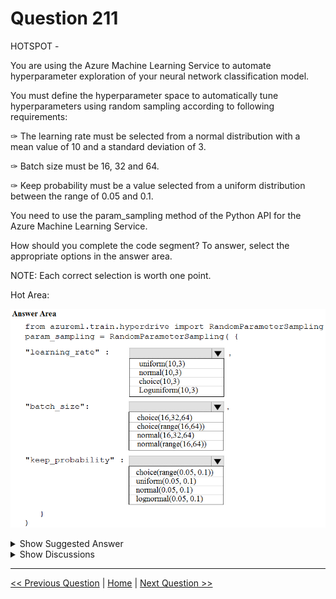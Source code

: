 # Question 211

HOTSPOT -

You are using the Azure Machine Learning Service to automate hyperparameter exploration of your neural network classification model.

You must define the hyperparameter space to automatically tune hyperparameters using random sampling according to following requirements:

✑ The learning rate must be selected from a normal distribution with a mean value of 10 and a standard deviation of 3.

✑ Batch size must be 16, 32 and 64.

✑ Keep probability must be a value selected from a uniform distribution between the range of 0.05 and 0.1.

You need to use the param_sampling method of the Python API for the Azure Machine Learning Service.

How should you complete the code segment? To answer, select the appropriate options in the answer area.

NOTE: Each correct selection is worth one point.

Hot Area:

![Question Image](images/q211_q_0019600001.png)

<details>
  <summary>Show Suggested Answer</summary>

  <img src="images/q211_ans_0_0019700001.png" alt="Answer Image"><br>
<p>Box 1: normal(10,3)</p>
<p>Box 2: choice(16, 32, 64)</p>
<p>Box 3: uniform(0.05, 0.1)</p>
<p>In random sampling, hyperparameter values are randomly selected from the defined search space. Random sampling allows the search space to include both discrete and continuous hyperparameters.</p>
<p>Example:</p>
<p>from azureml.train.hyperdrive import RandomParameterSampling</p>
<p>param_sampling = RandomParameterSampling( {</p>
<p>&quot;learning_rate&quot;: normal(10, 3),</p>
<p>&quot;keep_probability&quot;: uniform(0.05, 0.1),</p>
<p>&quot;batch_size&quot;: choice(16, 32, 64)</p>
<p>}</p>
<p>Reference:</p>
<p>https://docs.microsoft.com/en-us/azure/machine-learning/service/how-to-tune-hyperparameters</p>

</details>

<details>
  <summary>Show Discussions</summary>

<blockquote><p><strong>Andrexx</strong> <code>(Wed 12 May 2021 23:39)</code> - <em>Upvotes: 14</em></p><p>Agree with the answer</p></blockquote>
<blockquote><p><strong>ahson0124</strong> <code>(Tue 15 Aug 2023 12:45)</code> - <em>Upvotes: 6</em></p><p>In exam on 2023-02-15</p></blockquote>
<blockquote><p><strong>umair_hanu</strong> <code>(Thu 11 Jan 2024 08:11)</code> - <em>Upvotes: 1</em></p><p>correct</p></blockquote>
<blockquote><p><strong>Arend78</strong> <code>(Mon 12 Jun 2023 12:42)</code> - <em>Upvotes: 4</em></p><p>I think the correct syntax for choice is
Choice(values=[16, 32, 64, 128])
Just mentioning this in case it will become question on the exam  ;)

https://learn.microsoft.com/en-us/azure/machine-learning/how-to-tune-hyperparameters</p></blockquote>
<blockquote><p><strong>og44</strong> <code>(Thu 12 Sep 2024 11:10)</code> - <em>Upvotes: 1</em></p><p>Also the requirement &quot;Batch size must be 16, 32 and 64.&quot; is mal-formed. This implies all the the same time. However, it is one of them. as indicated  in the documentation. Besides, I guess random.choice[ 16, 32,64] would return one of the options.

https://learn.microsoft.com/en-us/azure/machine-learning/how-to-tune-hyperparameters?view=azureml-api-2</p></blockquote>
<blockquote><p><strong>nato16</strong> <code>(Mon 29 Mar 2021 11:26)</code> - <em>Upvotes: 2</em></p><p>How can the learning rate have a value of mean, just curious, usually it less then 1.</p></blockquote>
<blockquote><p><strong>lollo1234</strong> <code>(Fri 09 Apr 2021 11:45)</code> - <em>Upvotes: 4</em></p><p>it can just be an arbitrary scalar value to weight new observations of gradients</p></blockquote>

</details>

---

[<< Previous Question](question_210.md) | [Home](/index.md) | [Next Question >>](question_212.md)
